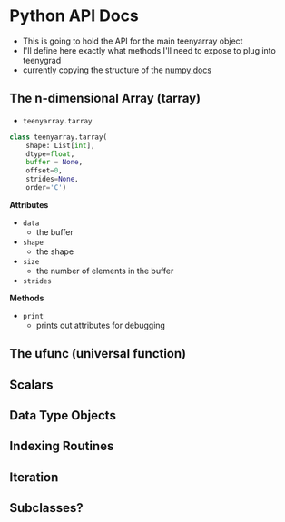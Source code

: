 # Python API Docs

- This is going to hold the API for the main teenyarray object
- I'll define here exactly what methods I'll need to expose to plug into teenygrad
- currently copying the structure of the [numpy docs](https://numpy.org/doc/stable/reference/index.html)

## The n-dimensional Array (tarray)
- `teenyarray.tarray`

```python
class teenyarray.tarray(
    shape: List[int],
    dtype=float,
    buffer = None,
    offset=0,
    strides=None,
    order='C')
```
**Attributes**

- `data`
  - the buffer
- `shape`
  - the shape
- `size`
  - the number of elements in the buffer
- `strides`

**Methods**
- `print`
  - prints out attributes for debugging

## The ufunc (universal function)

## Scalars

## Data Type Objects

## Indexing Routines

## Iteration

## Subclasses?